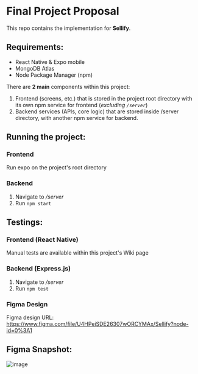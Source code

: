 # Final Project Proposal

This repo contains the implementation for **Sellify**.<br>

## Requirements:

- React Native & Expo mobile
- MongoDB Atlas
- Node Package Manager (npm)

There are **2 main** components within this project:

1. Frontend (screens, etc.) that is stored in the project root directory with its own npm service for frontend (_excluding `/server`_)
2. Backend services (APIs, core logic) that are stored inside /server directory, with another npm service for backend.

## Running the project:

### Frontend

Run expo on the project's root directory

### Backend

1. Navigate to _/server_
2. Run `npm start`

## Testings:

### Frontend (React Native)

Manual tests are available within this project's Wiki page

### Backend (Express.js)

1. Navigate to _/server_
2. Run `npm test`

### Figma Design

Figma design URL: https://www.figma.com/file/U4HPeiSDE26307wORCYMAx/Sellify?node-id=0%3A1 <br>

## Figma Snapshot: <br>

![image](https://user-images.githubusercontent.com/36777571/197904405-89a0c808-20bc-4db5-8f4c-0e934071b127.png)
